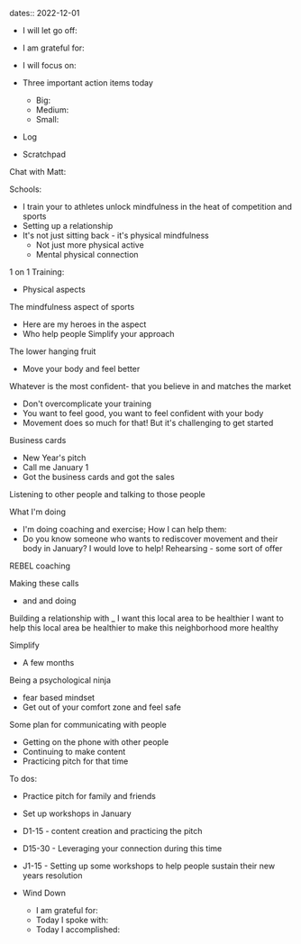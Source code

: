 dates:: 2022-12-01

- I will let go off:
- I am grateful for:
- I will focus on:

- Three important action items today
	- Big:
	- Medium:
	- Small:

- Log

- Scratchpad

Chat with Matt:

Schools:
- I train your to athletes unlock mindfulness in the heat of competition and sports
- Setting up a relationship
- It's not just sitting back - it's physical mindfulness
	- Not just more physical active
	- Mental physical connection

1 on 1 Training:
- Physical aspects

The mindfulness aspect of sports
- Here are my heroes in the aspect
- Who help people 
Simplify your approach

The lower hanging fruit
- Move your body and feel better

Whatever is the most confident- that you believe in and matches the market
- Don't overcomplicate your training
- You want to feel good, you want to feel confident with your body
- Movement does so much for that! But it's challenging to get started

Business cards
- New Year's pitch
- Call me January 1 
- Got the business cards and got the sales

Listening to other people and talking to those people

What I'm doing
- I'm doing coaching and exercise;
How I can help them:
- Do you know someone who wants to rediscover movement and their body in January? I would love to help!
Rehearsing - some sort of offer

REBEL coaching

Making these calls
- and and doing 

Building a relationship with _
I want this local area to be healthier
I want to help this local area be healthier
to make this neighborhood more healthy

Simplify
- A few months

Being a psychological ninja
- fear based mindset
- Get out of your comfort zone and feel safe

Some plan for communicating with people
- Getting on the phone with other people
- Continuing to make content
- Practicing pitch for that time

To dos:
- Practice pitch for family and friends
- Set up workshops in January
- D1-15 - content creation and practicing the pitch
- D15-30 - Leveraging your connection during this time
- J1-15 - Setting up some workshops to help people sustain their new years resolution

- Wind Down
	- I am grateful for:
	- Today I spoke with:
	- Today I accomplished: